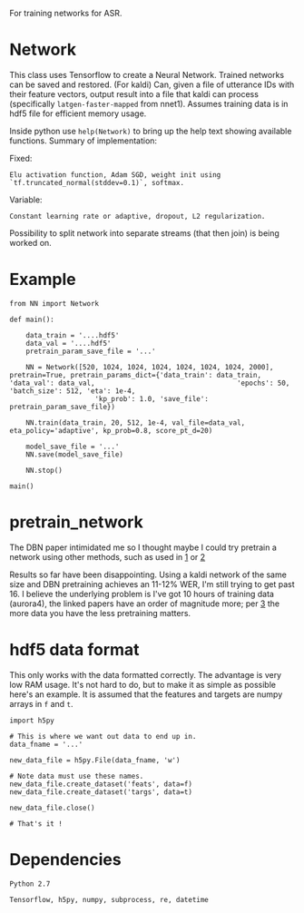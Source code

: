 For training networks for ASR.

# Network

This class uses Tensorflow to create a Neural Network. Trained networks can be saved and restored.
(For kaldi) Can, given a file of utterance IDs with their feature vectors, output result into a file that kaldi can
	process (specifically `latgen-faster-mapped` from nnet1). Assumes training data is in hdf5 file for efficient memory usage.

Inside python use `help(Network)` to bring up the help text showing available functions. Summary of implementation:

Fixed:

	Elu activation function, Adam SGD, weight init using `tf.truncated_normal(stddev=0.1)`, softmax.

Variable:

	Constant learning rate or adaptive, dropout, L2 regularization.

Possibility to split network into separate streams (that then join) is being worked on.

# Example

	from NN import Network
	
	def main():
	
		data_train = '....hdf5'
		data_val = '....hdf5'
		pretrain_param_save_file = '...'
	
		NN = Network([520, 1024, 1024, 1024, 1024, 1024, 1024, 2000], pretrain=True, pretrain_params_dict={'data_train': data_train, 'data_val': data_val,									 'epochs': 50, 'batch_size': 512, 'eta': 1e-4,
						 'kp_prob': 1.0, 'save_file': pretrain_param_save_file})
	
		NN.train(data_train, 20, 512, 1e-4, val_file=data_val, eta_policy='adaptive', kp_prob=0.8, score_pt_d=20)
	
		model_save_file = '...'
		NN.save(model_save_file)
	
		NN.stop()
	
	main()

# pretrain_network

The DBN paper intimidated me so I thought maybe I could try pretrain a network using other methods, such as used in [1](http://research.microsoft.com/pubs/157341/FeatureEngineeringInCD-DNN-ASRU2011-pub.pdf) or [2](https://papers.nips.cc/paper/3048-greedy-layer-wise-training-of-deep-networks.pdf)

Results so far have been disappointing. Using a kaldi network of the same size and DBN pretraining achieves an 11-12% WER, I'm still trying to get past 16. I believe the underlying problem is I've got 10 hours of training data (aurora4), the linked papers have an order of magnitude more; per [3](http://research.google.com/pubs/pub38131.html) the more data you have the less pretraining matters.

# hdf5 data format

This only works with the data formatted correctly. The advantage is very low RAM usage.
It's not hard to do, but to make it as simple as possible here's an example. It is assumed that the features and targets are numpy arrays in `f` and `t`.

	import h5py

	# This is where we want out data to end up in.
	data_fname = '...' 

	new_data_file = h5py.File(data_fname, 'w')
	
	# Note data must use these names.
	new_data_file.create_dataset('feats', data=f)
	new_data_file.create_dataset('targs', data=t)

	new_data_file.close()

	# That's it !
	
# Dependencies

    Python 2.7

    Tensorflow, h5py, numpy, subprocess, re, datetime
	

